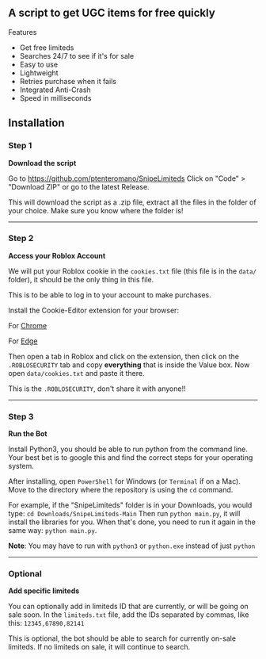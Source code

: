 ## A script to get UGC items for free quickly

Features
- Get free limiteds
- Searches 24/7 to see if it's for sale
- Easy to use
- Lightweight
- Retries purchase when it fails
- Integrated Anti-Crash
- Speed in milliseconds

## Installation

### Step 1
**Download the script**

Go to https://github.com/ptenteromano/SnipeLimiteds
Click on "Code" > "Download ZIP" or go to the latest Release.

This will download the script as a .zip file, extract all the files in the folder of your choice.
Make sure you know where the folder is!

<hr>

### Step 2
**Access your Roblox Account**

We will put your Roblox cookie in the `cookies.txt` file (this file is in the `data/` folder), it should be the only thing in this file.

This is to be able to log in to your account to make purchases.

Install the Cookie-Editor extension for your browser:

For [Chrome](https://chrome.google.com/webstore/detail/cookie-editor/hlkenndednhfkekhgcdicdfddnkalmdm)

For [Edge](https://microsoftedge.microsoft.com/addons/detail/cookieeditor/neaplmfkghagebokkhpjpoebhdledlfi)

Then open a tab in Roblox and click on the extension, then click on the `.ROBLOSECURITY` tab and copy **everything** that is inside the Value box. Now open `data/cookies.txt` and paste it there.

This is the `.ROBLOSECURITY`, don't share it with anyone!!

<hr>

### Step 3
**Run the Bot**

Install Python3, you should be able to run python from the command line.
Your best bet is to google this and find the correct steps for your operating system.

After installing, open `PowerShell` for Windows (or `Terminal` if on a Mac).
Move to the directory where the repository is using the `cd` command.

For example, if the "SnipeLimiteds" folder is in your Downloads, you would type: `cd Downloads/SnipeLimiteds-Main`
Then run `python main.py`, it will install the libraries for you.
When that's done, you need to run it again in the same way: `python main.py`.

**Note**: You may have to run with `python3` or `python.exe` instead of just `python`

<hr>

### Optional
**Add specific limiteds**

You can optionally add in limiteds ID that are currently, or will be going on sale soon. In the `limiteds.txt` file, add the IDs separated by commas, like this: `12345,67890,82141`

This is optional, the bot should be able to search for currently on-sale limiteds. If no limiteds on sale, it will continue to search.

